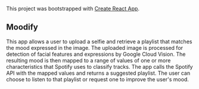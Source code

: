 This project was bootstrapped with [Create React App](https://github.com/facebook/create-react-app).

## Moodify

This app allows a user to upload a selfie and retrieve a playlist that matches the mood expressed in the image. The uploaded image is processed for detection of facial features and expressions by Google Cloud Vision. The resulting mood is then mapped to a range of values of one or more characteristics that Spotify uses to classify tracks. The app calls the Spotify API with the mapped values and returns a suggested playlist. The user can choose to listen to that playlist or request one to improve the user's mood.
